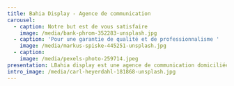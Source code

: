 ```yaml
---
title: Bahia Display - Agence de communication
carousel:
  - caption: Notre but est de vous satisfaire
    image: /media/bank-phrom-352283-unsplash.jpg
  - caption: 'Pour une garantie de qualité et de professionnalisme '
    image: /media/markus-spiske-445251-unsplash.jpg
  - caption:
    image: /media/pexels-photo-259714.jpeg
presentation: LBahia display est une agence de communication domiciliée à Oran, proposant plusieurs services à ses clients allant de l'impression numerique à l'amenagement de stand et aux systemes d'exposition. Notre principal but et d'offrir une prestation de qualité et un rendu impecable pour satisfaire nos clients et leur offrir le meilleur produit possible.
intro_image: /media/carl-heyerdahl-181868-unsplash.jpg
---
```

